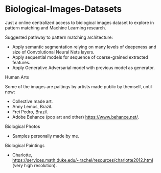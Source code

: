 # Biological-Images-Datasets
Just a online centralized access to biological images dataset to explore in pattern matching and Machine Learning research.

Suggested pathway to pattern matching architecture:
- Apply semantic segmentation relying on many levels of deepeness and size of Convolutional Neural Nets layers.
- Apply sequential models for sequence of coarse-grained extracted features.
- Apply Generative Adversarial model with previous model as generator.


Human Arts

Some of the images are paitings by artists made public by themself, until now:

- Collective made art.
- Anny Lemos, Brazil.
- Frei Pedro, Brazil.
- Adobe Behance (pop art and other) https://www.behance.net/.

Biological Photos

- Samples personally made by me.

Biological Paintings

- Charlotte, https://services.math.duke.edu/~rachel/resources/charlotte2012.html (very high resolution).
